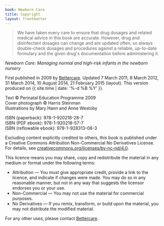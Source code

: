 ```yaml
---
book: Newborn Care
title: Copyright
layout: frontmatter
---
```


> We have taken every care to ensure that drug dosages and related medical advice in this book are accurate. However, drug and disinfectant dosages can change and are updated often, so always double-check dosages and procedures against a reliable, up-to-date formulary and the given drug's documentation before administering it.

*Newborn Care: Managing normal and high-risk infants in the newborn nursery*

First published in 2009 by [Bettercare](http://bettercare.co.za). Updated 7 March 2011, 8 March 2012, 31 March 2014, 10 August 2014, 21 February 2015 (layout). This version produced on {{ site.time | date: '%-d %B %Y' }}.

Text © Perinatal Education Programme 2009  
Cover photograph © Harris Steinman  
Illustrations by Mary Hann and Anne Westoby  

ISBN (paperback): 978-1-920218-28-7  
ISBN (PDF ebook): 978-1-920218-57-7  
ISBN (reflowable ebook): 978-1-928313-08-3

Excluding content explicitly credited to others, this book is published under a Creative Commons Attribution Non-Commercial No Derivatives License. For details, see [creativecommons.org/licenses/by-nc-nd/4.0](http://creativecommons.org/licenses/by-nc-nd/4.0/).

This licence means you may share, copy and redistribute the material in any medium or format under the following terms:

* Attribution — You must give appropriate credit, provide a link to the licence, and indicate if changes were made. You may do so in any reasonable manner, but not in any way that suggests the licensor endorses you or your use.
* Non-Commercial — You may not use the material for commercial purposes.
* No Derivatives — If you remix, transform, or build upon the material, you may not distribute the modified material.

For any other uses, please contact [Bettercare](http://bettercare.co.za).
